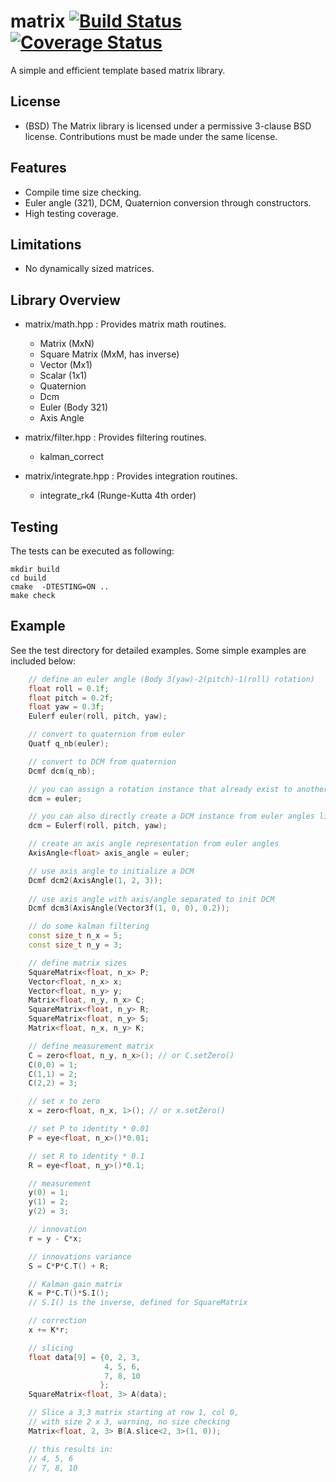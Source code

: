 # matrix [![Build Status](https://travis-ci.org/PX4/Matrix.svg?branch=master)](https://travis-ci.org/PX4/Matrix) [![Coverage Status](https://coveralls.io/repos/PX4/Matrix/badge.svg?branch=master&service=github)](https://coveralls.io/github/PX4/Matrix?branch=master)

A simple and efficient template based matrix library.

## License
* (BSD) The Matrix library is licensed under a permissive 3-clause BSD license. Contributions must be made under the same license.

## Features
* Compile time size checking.
* Euler angle (321), DCM, Quaternion conversion through constructors.
* High testing coverage. 

## Limitations
* No dynamically sized matrices.

## Library Overview

* matrix/math.hpp : Provides matrix math routines.
    * Matrix (MxN)
    * Square Matrix (MxM, has inverse)
    * Vector (Mx1)
    * Scalar (1x1)
    * Quaternion
    * Dcm
    * Euler (Body 321)
    * Axis Angle

* matrix/filter.hpp : Provides filtering routines.
    * kalman_correct

* matrix/integrate.hpp : Provides integration routines.
    * integrate_rk4 (Runge-Kutta 4th order)

## Testing
The tests can be executed as following:
```
mkdir build
cd build
cmake  -DTESTING=ON ..
make check
```

## Example

See the test directory for detailed examples. Some simple examples are included below:

```c++
    // define an euler angle (Body 3(yaw)-2(pitch)-1(roll) rotation)
    float roll = 0.1f;
    float pitch = 0.2f;
    float yaw = 0.3f;
    Eulerf euler(roll, pitch, yaw);

    // convert to quaternion from euler
    Quatf q_nb(euler);

    // convert to DCM from quaternion
    Dcmf dcm(q_nb);

    // you can assign a rotation instance that already exist to another rotation instance, e.g.
    dcm = euler;

    // you can also directly create a DCM instance from euler angles like this
    dcm = Eulerf(roll, pitch, yaw);

    // create an axis angle representation from euler angles
    AxisAngle<float> axis_angle = euler;

    // use axis angle to initialize a DCM
    Dcmf dcm2(AxisAngle(1, 2, 3));
    
    // use axis angle with axis/angle separated to init DCM
    Dcmf dcm3(AxisAngle(Vector3f(1, 0, 0), 0.2));

    // do some kalman filtering
    const size_t n_x = 5;
    const size_t n_y = 3;

    // define matrix sizes
    SquareMatrix<float, n_x> P;
    Vector<float, n_x> x;
    Vector<float, n_y> y;
    Matrix<float, n_y, n_x> C;
    SquareMatrix<float, n_y> R;
    SquareMatrix<float, n_y> S;
    Matrix<float, n_x, n_y> K;

    // define measurement matrix
    C = zero<float, n_y, n_x>(); // or C.setZero()
    C(0,0) = 1;
    C(1,1) = 2;
    C(2,2) = 3;

    // set x to zero
    x = zero<float, n_x, 1>(); // or x.setZero()

    // set P to identity * 0.01
    P = eye<float, n_x>()*0.01;

    // set R to identity * 0.1
    R = eye<float, n_y>()*0.1;

    // measurement
    y(0) = 1;
    y(1) = 2;
    y(2) = 3;

    // innovation
    r = y - C*x;

    // innovations variance
    S = C*P*C.T() + R;

    // Kalman gain matrix
    K = P*C.T()*S.I();
    // S.I() is the inverse, defined for SquareMatrix

    // correction
    x += K*r;

    // slicing
    float data[9] = {0, 2, 3,
                     4, 5, 6,
                     7, 8, 10
                    };
    SquareMatrix<float, 3> A(data);

    // Slice a 3,3 matrix starting at row 1, col 0,
    // with size 2 x 3, warning, no size checking
    Matrix<float, 2, 3> B(A.slice<2, 3>(1, 0));

    // this results in:
    // 4, 5, 6
    // 7, 8, 10
```
<!--  vim: set et fenc=utf-8 ff=unix sts=0 sw=4 ts=4 : -->

